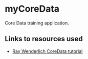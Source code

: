 # myCoreData
Core Data training application.

## Links to resources used
* [Ray Wenderlich CoreData tutorial](https://www.raywenderlich.com/115695/getting-started-with-core-data-tutorial)
